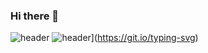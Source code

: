 ### Hi there 👋

<!--
**FullStackJinnnn/FullStackjinnnn** is a ✨ _special_ ✨ repository because its `README.md` (this file) appears on your GitHub profile.

Here are some ideas to get you started:

- 🔭 I’m currently working on ...
- 🌱 I’m currently learning ...
- 👯 I’m looking to collaborate on ...
- 🤔 I’m looking for help with ...
- 💬 Ask me about ...
- 📫 How to reach me: ...
- 😄 Pronouns: ...
- ⚡ Fun fact: ...
-->

![header](https://capsule-render.vercel.app/api?type=waving&color=gradient&height=120&animation=fadeIn&section=footer&text=Hello~-nl-🐢🐢🐢&fontColor=00ff00&fontAlign=20)
![header](https://readme-typing-svg.demolab.com?font=Fira+Code&pause=1000&color=1EF75D&random=false&width=435&lines=Welcome+to+Jin's+Github)](https://git.io/typing-svg)
